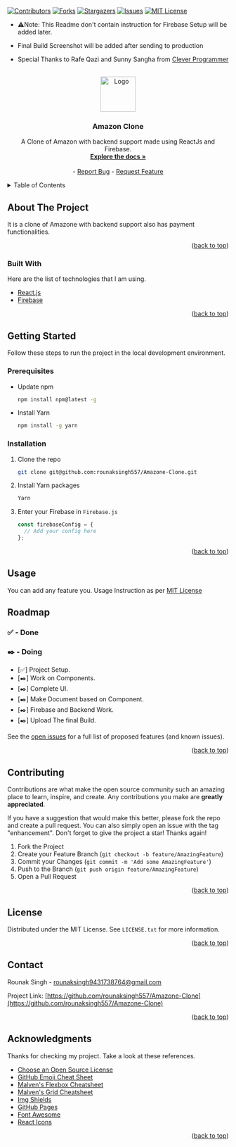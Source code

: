<div id="top"></div>

<!-- PROJECT SHIELDS -->
<!--
*** I'm using markdown "reference style" links for readability.
*** Reference links are enclosed in brackets [ ] instead of parentheses ( ).
*** See the bottom of this document for the declaration of the reference variables
*** for contributors-url, forks-url, etc. This is an optional, concise syntax you may use.
*** https://www.markdownguide.org/basic-syntax/#reference-style-links
-->

[![Contributors][contributors-shield]][contributors-url]
[![Forks][forks-shield]][forks-url]
[![Stargazers][stars-shield]][stars-url]
[![Issues][issues-shield]][issues-url]
[![MIT License][license-shield]][license-url]

- ⚠️Note: This Readme don't contain instruction for Firebase Setup will be added later.

- Final Build Screenshot will be added after sending to production

- Special Thanks to Rafe Qazi and Sunny Sangha from [Clever Programmer](https://cleverprogrammer.com)

<!-- PROJECT LOGO -->
<br />
<div align="center">
  <a href="https://github.com/rounaksingh557/Amazone-Clone">
    <img src="https://wallpapercave.com/wp/wp7771224.png" alt="Logo" width="80" height="80">
  </a>

  <h3 align="center">Amazon Clone</h3>

  <p align="center">
    A Clone of Amazon with backend support made using ReactJs and Firebase.
    <br />
    <a href="https://github.com/rounaksingh557/Amazone-Clone#readme"><strong>Explore the docs »</strong></a>
    <br />
    <br />
    -
    <a href="https://github.com/rounaksingh557/Amazone-Clone/issues">Report Bug</a>
    -
    <a href="https://github.com/rounaksingh557/Amazone-Clone/issues">Request Feature</a>
  </p>
</div>

<!-- TABLE OF CONTENTS -->
<details>
  <summary>Table of Contents</summary>
  <ol>
    <li>
      <a href="#about-the-project">About The Project</a>
      <ul>
        <li><a href="#built-with">Built With</a></li>
      </ul>
    </li>
    <li>
      <a href="#getting-started">Getting Started</a>
      <ul>
        <li><a href="#prerequisites">Prerequisites</a></li>
        <li><a href="#installation">Installation</a></li>
      </ul>
    </li>
    <li><a href="#usage">Usage</a></li>
    <li><a href="#roadmap">Roadmap</a></li>
    <li><a href="#contributing">Contributing</a></li>
    <li><a href="#license">License</a></li>
    <li><a href="#contact">Contact</a></li>
    <li><a href="#acknowledgments">Acknowledgments</a></li>
  </ol>
</details>

<!-- ABOUT THE PROJECT -->

## About The Project

It is a clone of Amazone with backend support also has payment functionalities.

<p align="right">(<a href="#top">back to top</a>)</p>

### Built With

Here are the list of technologies that I am using.

- [React.js](https://reactjs.org/)
- [Firebase](https://firebase.google.com)

<p align="right">(<a href="#top">back to top</a>)</p>

<!-- GETTING STARTED -->

## Getting Started

Follow these steps to run the project in the local development environment.

### Prerequisites

- Update npm

  ```sh
  npm install npm@latest -g
  ```

- Install Yarn
  ```sh
  npm install -g yarn
  ```

### Installation

1. Clone the repo
   ```sh
   git clone git@github.com:rounaksingh557/Amazone-Clone.git
   ```
1. Install Yarn packages
   ```sh
   Yarn
   ```
1. Enter your Firebase in `Firebase.js`
   ```js
   const firebaseConfig = {
     // Add your config here
   };
   ```

<p align="right">(<a href="#top">back to top</a>)</p>

<!-- USAGE EXAMPLES -->

## Usage

You can add any feature you. Usage Instruction as per [MIT License](https://github.com/rounaksingh557/Amazone-Clone/blob/master/LICENSE.txt)

<!-- ROADMAP -->

## Roadmap

### ✅ - Done

### ✒️ - Doing

- [✅] Project Setup.
- [✒️] Work on Components.
- [✒️] Complete UI.
- [✒️] Make Document based on Component.
- [✒️] Firebase and Backend Work.
- [✒️] Upload The final Build.

See the [open issues](https://github.com/rounaksingh557/Amazone-Clone/issues) for a full list of proposed features (and known issues).

<p align="right">(<a href="#top">back to top</a>)</p>

<!-- CONTRIBUTING -->

## Contributing

Contributions are what make the open source community such an amazing place to learn, inspire, and create. Any contributions you make are **greatly appreciated**.

If you have a suggestion that would make this better, please fork the repo and create a pull request. You can also simply open an issue with the tag "enhancement".
Don't forget to give the project a star! Thanks again!

1. Fork the Project
2. Create your Feature Branch (`git checkout -b feature/AmazingFeature`)
3. Commit your Changes (`git commit -m 'Add some AmazingFeature'`)
4. Push to the Branch (`git push origin feature/AmazingFeature`)
5. Open a Pull Request

<p align="right">(<a href="#top">back to top</a>)</p>

<!-- LICENSE -->

## License

Distributed under the MIT License. See `LICENSE.txt` for more information.

<p align="right">(<a href="#top">back to top</a>)</p>

<!-- CONTACT -->

## Contact

Rounak Singh - rounaksingh9431738764@gmail.com

Project Link: [https://github.com/rounaksingh557/Amazone-Clone](https://github.com/rounaksingh557/Amazone-Clone)

<p align="right">(<a href="#top">back to top</a>)</p>

<!-- ACKNOWLEDGMENTS -->

## Acknowledgments

Thanks for checking my project. Take a look at these references.

- [Choose an Open Source License](https://choosealicense.com)
- [GitHub Emoji Cheat Sheet](https://www.webpagefx.com/tools/emoji-cheat-sheet)
- [Malven's Flexbox Cheatsheet](https://flexbox.malven.co/)
- [Malven's Grid Cheatsheet](https://grid.malven.co/)
- [Img Shields](https://shields.io)
- [GitHub Pages](https://pages.github.com)
- [Font Awesome](https://fontawesome.com)
- [React Icons](https://react-icons.github.io/react-icons/search)

<p align="right">(<a href="#top">back to top</a>)</p>

<!-- MARKDOWN LINKS & IMAGES -->
<!-- https://www.markdownguide.org/basic-syntax/#reference-style-links -->

[contributors-shield]: https://img.shields.io/github/contributors/rounaksingh557/Amazone-Clone.svg?style=for-the-badge
[contributors-url]: https://github.com/rounaksingh557/Amazone-Clone/graphs/contributors
[forks-shield]: https://img.shields.io/github/forks/rounaksingh557/Amazone-Clone.svg?style=for-the-badge
[forks-url]: https://github.com/rounaksingh557/Amazone-Clone/network/members
[stars-shield]: https://img.shields.io/github/stars/rounaksingh557/Amazone-Clone.svg?style=for-the-badge
[stars-url]: https://github.com/rounaksingh557/Amazone-Clone/stargazers
[issues-shield]: https://img.shields.io/github/issues/rounaksingh557/Amazone-Clone.svg?style=for-the-badge
[issues-url]: https://github.com/rounaksingh557/Amazone-Clone/issues
[license-shield]: https://img.shields.io/github/license/rounaksingh557/Amazone-Clone.svg?style=for-the-badge
[license-url]: https://github.com/rounaksingh557/blob/master/LICENSE.txt
